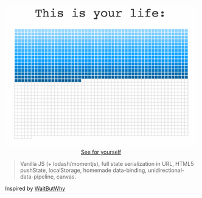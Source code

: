 <p align="center">
  <a href="https://this-is-your-life.netlify.com"><img src="/logo.png"/></a>
  <br/>
  <a href="https://this-is-your-life.netlify.com">See for yourself</a>
</p>

> Vanilla JS (+ lodash/momentjs), full state serialization in URL, HTML5 pushState, localStorage, homemade data-binding, unidirectional-data-pipeline, canvas.

Inspired by [WaitButWhy](http://waitbutwhy.com/2014/05/life-weeks.html)
